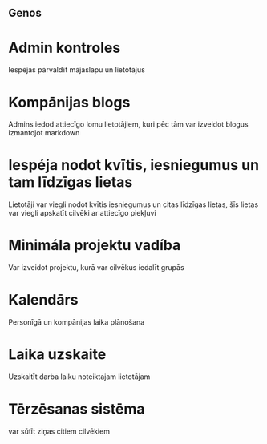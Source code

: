 ## Genos

# Admin kontroles
Iespējas pārvaldīt mājaslapu un lietotājus

# Kompānijas blogs
Admins iedod attiecīgo lomu lietotājiem, kuri pēc tām var izveidot blogus izmantojot markdown

# Iespéja nodot kvītis, iesniegumus un tam līdzīgas lietas
Lietotāji var viegli nodot kvītis iesniegumus un citas līdzīgas lietas, šīs lietas var viegli apskatīt cilvēki ar attiecīgo piekļuvi

# Minimála projektu vadíba
Var izveidot projektu, kurā var cilvēkus iedalīt grupās

# Kalendārs
Personīgā un kompānijas laika plānošana

# Laika uzskaite
Uzskaitīt darba laiku noteiktajam lietotājam

# Tērzēsanas sistēma
var sūtīt ziņas citiem cilvēkiem
